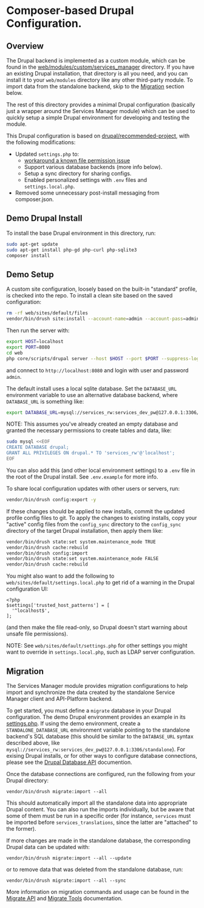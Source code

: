 # Composer-based Drupal Configuration.

## Overview

The Drupal backend is implemented as a custom module, which can be found in the
[web/modules/custom/services_manager](web/modules/custom/services_manager) directory.
If you have an existing Drupal installation, that directory is all you need,
and you can install it to your `web/modules` directory like any other
third-party module. To import data from the standalone backend, skip to the
[Migration](#Migration) section below.

The rest of this directory provides a minimal Drupal configuration (basically
just a wrapper around the Services Manager module) which can be used to quickly
setup a simple Drupal environment for developing and testing the module.

This Drupal configuration is based on
[drupal/recommended-project](https://www.drupal.org/node/3082474), with the
following modifications:

* Updated `settings.php` to:
  * [workaround a known file permission issue](https://www.drupal.org/docs/develop/using-composer/starting-a-site-using-drupal-composer-project-templates#s-troubleshooting-permission-issues-prevent-running-composer)
  * Support various database backends (more info below).
  * Setup a sync directory for sharing configs.
  * Enabled personalized settings with `.env` files and `settings.local.php`.
* Removed some unnecessary post-install messaging from composer.json.


## Demo Drupal Install

To install the base Drupal environment in this directory, run:

```bash
sudo apt-get update
sudo apt-get install php-gd php-curl php-sqlite3
composer install
```

## Demo Setup
A custom site configuration, loosely based on the built-in "standard" profile,
is checked into the repo. To install a clean site based on the saved
configuration:
```bash
rm -rf web/sites/default/files
vendor/bin/drush site:install --account-name=admin --account-pass=admin --no-interaction -v cob_standard
```

Then run the server with:
```bash
export HOST=localhost
export PORT=8080
cd web
php core/scripts/drupal server --host $HOST --port $PORT --suppress-login -v
```

and connect to `http://localhost:8080` and login with user and password `admin`.

The default install uses a local sqlite database. Set the `DATABASE_URL`
environment variable to use an alternative database backend, where
`DATABASE_URL` is something like:
```bash
export DATABASE_URL=mysql://services_rw:services_dev_pw@127.0.0.1:3306/drupal
```

NOTE: This assumes you've already created an empty database and granted the
necessary permissions to create tables and data, like:
```bash
sudo mysql <<EOF
CREATE DATABASE drupal;
GRANT ALL PRIVILEGES ON drupal.* TO 'services_rw'@'localhost';
EOF
```

You can also add this (and other local environment settings) to a `.env` file
in the root of the Drupal install. See `.env.example` for more info.

To share local configuration updates with other users or servers, run:
```bash
vendor/bin/drush config:export -y
```

If these changes should be applied to new installs, commit the updated profile
config files to git. To apply the changes to existing installs, copy your
"active" config files from the `config_sync` directory to the `config_sync`
directory of the target Drupal installation, then apply them like:
```bash
vendor/bin/drush state:set system.maintenance_mode TRUE
vendor/bin/drush cache:rebuild
vendor/bin/drush config:import
vendor/bin/drush state:set system.maintenance_mode FALSE
vendor/bin/drush cache:rebuild
```

You might also want to add the following to `web/sites/default/settings.local.php` to
get rid of a warning in the Drupal configuration UI:

```
<?php
$settings['trusted_host_patterns'] = [
  '^localhost$',
];
```
(and then make the file read-only, so Drupal doesn't start warning about unsafe
file permissions).

NOTE: See `web/sites/default/settings.php` for other settings you might want to
override in `settings.local.php`, such as LDAP server configuration.


## Migration

The Services Manager module provides migration configurations to help import
and synchronize the data created by the standalone Service Manager client and
API-Platform backend.

To get started, you must define a `migrate` database in your Drupal
configuration. The demo Drupal environment provides an example in its
[settings.php](web/sites/default/settings.php). If using the demo environment, create a
`STANDALONE_DATABASE_URL` environment variable pointing to the standalone
backend's SQL database (this should be similar to the `DATABASE_URL` syntax
described above, like
`mysql://services_rw:services_dev_pw@127.0.0.1:3306/standalone`). For exising
Drupal installs, or for other ways to configure database connections, please
see the [Drupal Database
API](https://www.drupal.org/docs/8/api/database-api/database-configuration)
documention.

Once the database connections are configured, run the following from your Drupal directory:

```
vendor/bin/drush migrate:import --all
```

This should automatically import all the standalone data into appropriate
Drupal content. You can also run the imports individually, but be aware that
some of them must be run in a specific order (for instance, `services` must be
imported before `services_translations`, since the latter are "attached" to the
former).

If more changes are made in the standalone database, the corresponding Drupal
data can be updated with:

```
vendor/bin/drush migrate:import --all --update
```

or to remove data that was deleted from the standalone database, run:

```
vendor/bin/drush migrate:import --all --sync
```

More information on migration commands and usage can be found in the [Migrate
API](https://www.drupal.org/docs/8/api/database-api/database-configuration) and
[Migrate Tools](https://www.drupal.org/docs/8/upgrade/upgrade-using-drush)
documentation.
